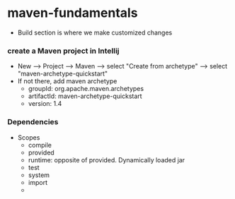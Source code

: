 # maven-fundamentals
* Build section is where we make customized changes

### create a Maven project in Intellij
* New --> Project --> Maven --> select "Create from archetype" --> select "maven-archetype-quickstart"
* If not there, add maven archetype
  * groupId: org.apache.maven.archetypes
  * artifactId: maven-archetype-quickstart
  * version: 1.4
### Dependencies
* Scopes
  * compile
  * provided
  * runtime: opposite of provided. Dynamically loaded jar
  * test
  * system
  * import
  * 
  
